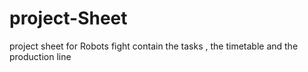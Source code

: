 # project-Sheet
project sheet for Robots fight 
contain the tasks , the timetable and the production line 
